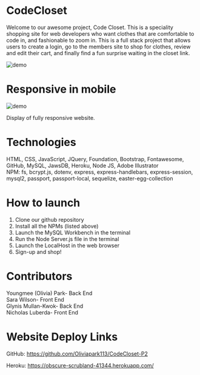# CodeCloset
Welcome to our awesome project, Code Closet.  This is a speciality shopping site for web
developers who want clothes that are comfortable to code in, and fashionable to zoom in.
This is a full stack project that allows users to create a login, go to the members site
to shop for clothes, review and edit their cart, and finally find a fun surprise waiting in
the closet link.


![demo](./demo/fullview.gif)

# Responsive in mobile
![demo](./demo/responsive.gif)

Display of fully responsive website.



# Technologies
HTML, CSS, JavaScript, JQuery, Foundation, Bootstrap, Fontawesome, GitHub, MySQL, JawsDB,
Heroku, Node JS, Adobe Illustrator
<br>
NPM: fs, bcrypt.js, dotenv, express, express-handlebars, express-session, mysql2, passport, 
     passport-local, sequelize, easter-egg-collection

# How to launch
1. Clone our github repository
2. Install all the NPMs (listed above)
3. Launch the MySQL Workbench in the terminal
4. Run the Node Server.js file in the terminal
5. Launch the LocalHost in the web browser
6. Sign-up and shop!

# Contributors
Youngmee (Olivia) Park- Back End
<br>
Sara Wilson- Front End
<br>
Glynis Mullan-Kwok- Back End
<br>
Nicholas Luberda- Front End

# Website Deploy Links
GitHub: https://github.com/Oliviapark113/CodeCloset-P2


Heroku: https://obscure-scrubland-41344.herokuapp.com/
